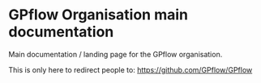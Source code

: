 # GPflow Organisation main documentation

Main documentation / landing page for the GPflow organisation.

This is only here to redirect people to: https://github.com/GPflow/GPflow
